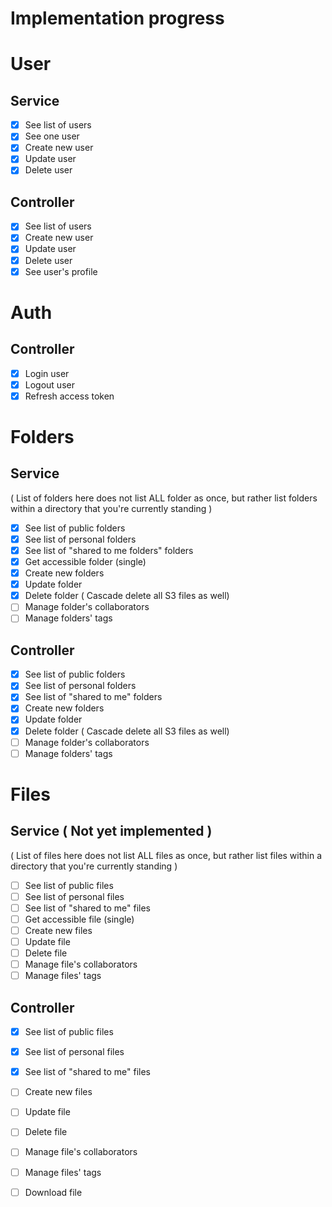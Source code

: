 # Implementation progress

# User 

## Service
- [x] See list of users
- [x] See one user
- [x] Create new user
- [x] Update user 
- [x] Delete user

## Controller
- [x] See list of users
- [x] Create new user
- [x] Update user
- [x] Delete user
- [x] See user's profile

# Auth

## Controller
- [x] Login user
- [x] Logout user
- [x] Refresh access token

# Folders

## Service
( List of folders here does not list ALL folder as once, but rather list folders within a directory that you're currently standing )
- [x] See list of public folders
- [x] See list of personal folders
- [x] See list of "shared to me folders" folders
- [x] Get accessible folder (single)
- [x] Create new folders
- [x] Update folder
- [x] Delete folder ( Cascade delete all S3 files as well)
- [ ] Manage folder's collaborators
- [ ] Manage folders' tags

## Controller
- [x] See list of public folders
- [x] See list of personal folders
- [x] See list of "shared to me" folders
- [x] Create new folders
- [x] Update folder
- [x] Delete folder ( Cascade delete all S3 files as well)
- [ ] Manage folder's collaborators
- [ ] Manage folders' tags

# Files

## Service ( Not yet implemented )
( List of files here does not list ALL files as once, but rather list files within a directory that you're currently standing )
- [ ] See list of public files
- [ ] See list of personal files
- [ ] See list of "shared to me" files
- [ ] Get accessible file (single)
- [ ] Create new files
- [ ] Update file
- [ ] Delete file
- [ ] Manage file's collaborators
- [ ] Manage files' tags

## Controller
- [x] See list of public files
- [x] See list of personal files
- [x] See list of "shared to me" files
- [ ] Create new files
- [ ] Update file
- [ ] Delete file
- [ ] Manage file's collaborators
- [ ] Manage files' tags
- [ ] Download file


